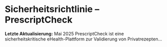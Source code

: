 # Sicherheitsrichtlinie – PrescriptCheck
**Letzte Aktualisierung:** Mai 2025
PrescriptCheck ist eine sicherheitskritische eHealth-Plattform zur Validierung von Privatrezepten...